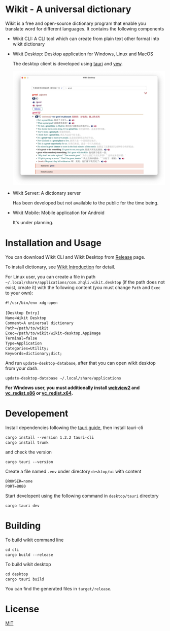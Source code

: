 # Wikit - A universal dictionary

Wikit is a free and open-source dictionary program that enable you translate word for different
languages. It contains the following components

- Wikit CLI: A CLI tool which can create from plain text other format into wikit dictionary

- Wikit Desktop: Desktop application for Windows, Linux and MacOS

    The desktop client is developed using [tauri](https://tauri.studio/en/) and [yew](https://yew.rs/).

    ![wikit main screen](./docs/imgs/wikit-main-screen.jpg "wikit main screen")

- Wikit Server: A dictionary server

    Has been developed but not available to the public for the time being.

- Wikit Mobile: Mobile application for Android

    It's under planning.

# Installation and Usage

You can download Wikit CLI and Wikit Desktop from [Release](https://github.com/ikey4u/wikit/releases) page.

To install dictionary, see [Wikit Introduction](https://github.com/ikey4u/wikit/wiki) for detail.

For Linux user, you can create a file in path `~/.local/share/applications/com.zhqli.wikit.desktop`
(if the path does not exist, create it) with the following content (you must change `Path` and  `Exec` to your own):

    #!/usr/bin/env xdg-open

    [Desktop Entry]
    Name=Wikit Desktop
    Comment=A universal dictionary
    Path=/path/to/wikit
    Exec=/path/to/wikit/wikit-desktop.AppImage 
    Terminal=false
    Type=Application
    Categories=Utility;
    Keywords=dictionary;dict;

And run `update-desktop-database`, after that you can open wikit desktop from your dash.

    update-desktop-database ~/.local/share/applications

**For Windows user, you must additionally install [webview2](https://developer.microsoft.com/en-us/microsoft-edge/webview2/#download-section) and [vc_redist.x86](https://aka.ms/vs/17/release/vc_redist.x86.exe) or [vc_redist.x64](https://aka.ms/vs/17/release/vc_redist.x64.exe).**

# Developement

Install dependencies following the [tauri guide](https://tauri.app/v1/guides/getting-started/prerequisites/), then install tauri-cli

    cargo install --version 1.2.2 tauri-cli
    cargo install trunk

and check the version

    cargo tauri --version

Create a file named `.env` under directory `desktop/ui` with content

    BROWSER=none
    PORT=8080

Start developent using the following command in `desktop/tauri` directory

    cargo tauri dev

# Building

To build wikit command line

    cd cli
    cargo build --release

To build wikit desktop

    cd desktop
    cargo tauri build

You can find the generated files in `target/release`.

# License

[MIT](./LICENSE)
